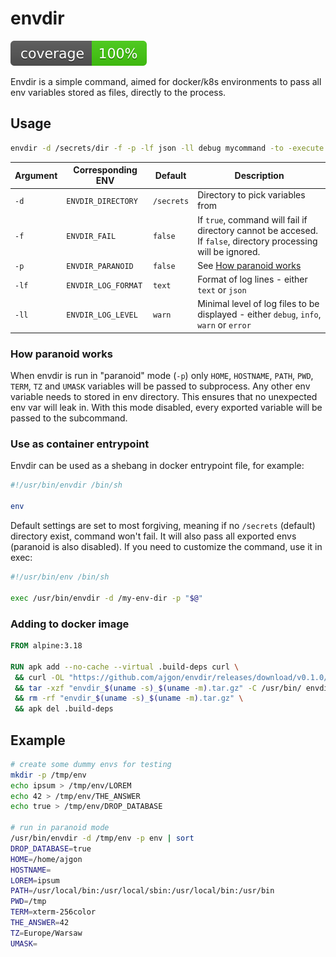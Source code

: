 # envdir

![coverage](https://raw.githubusercontent.com/ajgon/envdir/badges/.badges/master/coverage.svg)

Envdir is a simple command, aimed for docker/k8s environments to pass all env variables stored as files, directly to the process.

## Usage

```bash
envdir -d /secrets/dir -f -p -lf json -ll debug mycommand -to -execute -with arguments
```

| Argument | Corresponding ENV   | Default    | Description                                                                                                    |
|----------|---------------------|------------|----------------------------------------------------------------------------------------------------------------|
| `-d`     | `ENVDIR_DIRECTORY`  | `/secrets` | Directory to pick variables from                                                                               |
| `-f`     | `ENVDIR_FAIL`       | `false`    | If `true`, command will fail if directory cannot be accesed. If `false`, directory processing will be ignored. |
| `-p`     | `ENVDIR_PARANOID`   | `false`    | See [How paranoid works](#how-paranoid-works)                                                                  |
| `-lf`    | `ENVDIR_LOG_FORMAT` | `text`     | Format of log lines - either `text` or `json`                                                                  |
| `-ll`    | `ENVDIR_LOG_LEVEL`  | `warn`     | Minimal level of log files to be displayed - either `debug`, `info`, `warn` or `error`                         |

### How paranoid works

When envdir is run in "paranoid" mode (`-p`) only `HOME`, `HOSTNAME`, `PATH`, `PWD`, `TERM`, `TZ` and `UMASK` variables will be passed to subprocess.
Any other env variable needs to stored in env directory. This ensures that no unexpected env var will leak in. With this mode disabled, every exported
variable will be passed to the subcommand.

### Use as container entrypoint

Envdir can be used as a shebang in docker entrypoint file, for example:

```bash
#!/usr/bin/envdir /bin/sh

env
```

Default settings are set to most forgiving, meaning if no `/secrets` (default) directory exist, command won't fail. It will also pass all exported envs
(paranoid is also disabled). If you need to customize the command, use it in exec:

```bash
#!/usr/bin/env /bin/sh

exec /usr/bin/envdir -d /my-env-dir -p "$@"
```

### Adding to docker image

```Dockerfile
FROM alpine:3.18

RUN apk add --no-cache --virtual .build-deps curl \
 && curl -OL "https://github.com/ajgon/envdir/releases/download/v0.1.0/envdir_$(uname -s)_$(uname -m).tar.gz" \
 && tar -xzf "envdir_$(uname -s)_$(uname -m).tar.gz" -C /usr/bin/ envdir \
 && rm -rf "envdir_$(uname -s)_$(uname -m).tar.gz" \
 && apk del .build-deps
```

## Example

```bash
# create some dummy envs for testing
mkdir -p /tmp/env
echo ipsum > /tmp/env/LOREM
echo 42 > /tmp/env/THE_ANSWER
echo true > /tmp/env/DROP_DATABASE

# run in paranoid mode
/usr/bin/envdir -d /tmp/env -p env | sort
DROP_DATABASE=true
HOME=/home/ajgon
HOSTNAME=
LOREM=ipsum
PATH=/usr/local/bin:/usr/local/sbin:/usr/local/bin:/usr/bin
PWD=/tmp
TERM=xterm-256color
THE_ANSWER=42
TZ=Europe/Warsaw
UMASK=
```
